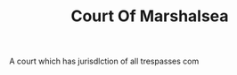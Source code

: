 ---
title: Court Of Marshalsea
letter: C
permalink: "/definitions/bld-court-of-marshalsea.html"
body: A court which has jurisdlction of all trespasses com
published_at: '2018-07-07'
source: Black's Law Dictionary 2nd Ed (1910)
layout: post
---